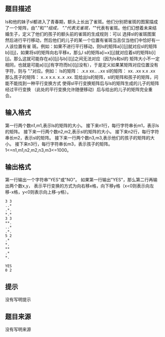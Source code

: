 


## 题目描述
ls和他的妹子sl都进入了青春期，额头上长出了雀斑。他们分别把雀斑的图案描成了一个矩阵，由"."和"*"组成，
"."代表无雀斑，"*"代表有雀斑。他们幻想着未来结婚生子，定义了他们的孩子的额头前的雀斑的生成规则：可以
选择sl的雀斑图案然后进行平行移动，然后他们的儿子的某一个位置有雀斑当且仅当他们中恰好有一人该位置有雀
斑。例如：如果不进行平行移动，则ls的矩阵a[i][j]就对应sl的矩阵b[i][j]，如果将sl的矩阵向右平移x，那么l
s的矩阵a[i+x][j]就对应着sl的矩阵b[i][j]。那么这就可能存在a[i][j]与b[i][j]之间无法对应（因为ls和sl的
矩阵大小不一定相同，也就是可能a[i][j]有字符而b[i][j]没有），于是定义如果某矩阵对应位置没有字符，则与
"."对应。例如：
ls的矩阵：
.x.x
xx..
..xx
sl的矩阵：
xx.
.xx
x.x
.xx
那么孩子的矩阵：
x..x
x.x.
x..x
.xx.
现给出ls的矩阵，sl的矩阵和孩子的矩阵，问能不能找到一种平行变换方式
使得sl平行变换矩阵后与ls的矩阵生成的儿子的矩阵经过平行变换
（此处的平行变换允许随便移动）后与给出的儿子的矩阵完全重合。
## 输入格式
第一行两个数n1,m1,表示ls的矩阵的大小。
接下来n1行，每行字符串长m1，表示ls的矩阵。
接下来一行两个数n2,m2,表示sl的矩阵的大小。
接下来n2行，每行字符串长m2，表示sl的矩阵。
接下来一行两个数n3,m3,表示他们的孩子的矩阵的大小。
接下来n3行，每行字符串长m3，表示孩子的矩阵。
1<=n1,m1,n2,m2,n3,m3<=1000。
## 输出格式
第一行输出一个字符串"YES"或"NO"。
如果第一行输出"YES"，那么第二行再输出两个数x,y，
表示平行变换的方式为向右移x格，向下移y格（x<0则表示向左移-x格，y<0则表示向上移-y格）。

```input1
3 3
..*
.*.
*.*
3 3
**.
..*
.*.
5 2
.*
*.
**
.*
*.

```
```output1
YES
0 2
```

## 提示
没有写明提示
## 题目来源
没有写明来源


